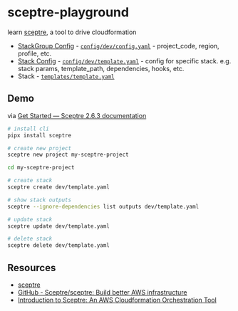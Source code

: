 # sceptre-playground

learn [sceptre](https://sceptre.cloudreach.com/), a tool to drive cloudformation

* [StackGroup Config](https://sceptre.cloudreach.com/latest/docs/stack_group_config.html) - [`config/dev/config.yaml`](my-sceptre-project/config/dev/config.yaml) - project_code, region, profile, etc.
* [Stack Config](https://sceptre.cloudreach.com/latest/docs/stack_config.html) - [`config/dev/template.yaml`](my-sceptre-project/config/dev/template.yaml) - config for specific stack.  e.g. stack params, template_path, dependencies, hooks, etc.
* Stack - [`templates/template.yaml`](my-sceptre-project/templates/template.yaml)

## Demo

via [Get Started &mdash; Sceptre 2.6.3 documentation](https://sceptre.cloudreach.com/2.6.3/docs/get_started.html)

```sh
# install cli
pipx install sceptre

# create new project
sceptre new project my-sceptre-project

cd my-sceptre-project

# create stack
sceptre create dev/template.yaml

# show stack outputs
sceptre --ignore-dependencies list outputs dev/template.yaml

# update stack
sceptre update dev/template.yaml

# delete stack
sceptre delete dev/template.yaml
```

## Resources

* [sceptre](https://sceptre.cloudreach.com/)
* [GitHub - Sceptre/sceptre: Build better AWS infrastructure](https://github.com/Sceptre/sceptre)
* [Introduction to Sceptre: An AWS Cloudformation Orchestration Tool](https://engineering.carsguide.com.au/introduction-to-sceptre-an-aws-cloudformation-orchestration-tool-4b8453c0ae81)